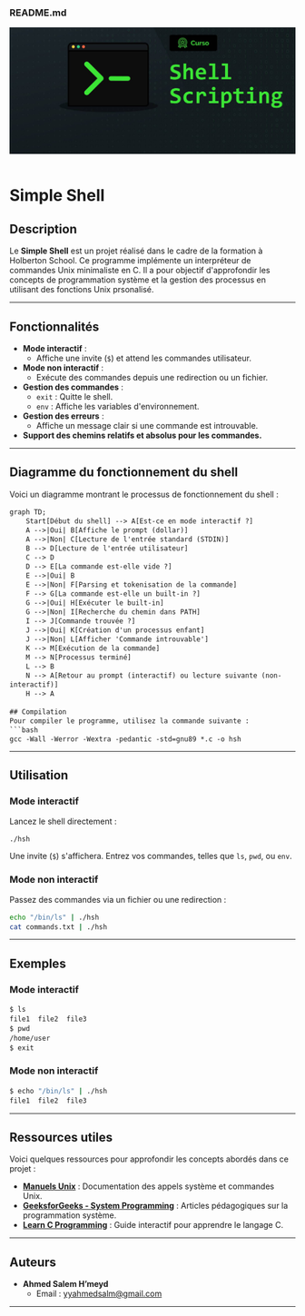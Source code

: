 ### **README.md**
![Diagramme de flux](images/flowchart.png)
```markdown
```
# Simple Shell

## Description
Le **Simple Shell** est un projet réalisé dans le cadre de la formation à Holberton School. Ce programme implémente un interpréteur de commandes Unix minimaliste en C. Il a pour objectif d'approfondir les concepts de programmation système et la gestion des processus en utilisant des fonctions Unix prsonalisé.

---

## Fonctionnalités
- **Mode interactif** :
  - Affiche une invite (`$`) et attend les commandes utilisateur.
- **Mode non interactif** :
  - Exécute des commandes depuis une redirection ou un fichier.
- **Gestion des commandes** :
  - `exit` : Quitte le shell.
  - `env` : Affiche les variables d'environnement.
- **Gestion des erreurs** :
  - Affiche un message clair si une commande est introuvable.
- **Support des chemins relatifs et absolus pour les commandes.**

---
## Diagramme du fonctionnement du shell

Voici un diagramme montrant le processus de fonctionnement du shell :

```mermaid
graph TD;
    Start[Début du shell] --> A[Est-ce en mode interactif ?]
    A -->|Oui| B[Affiche le prompt (dollar)]
    A -->|Non| C[Lecture de l'entrée standard (STDIN)]
    B --> D[Lecture de l'entrée utilisateur]
    C --> D
    D --> E[La commande est-elle vide ?]
    E -->|Oui| B
    E -->|Non| F[Parsing et tokenisation de la commande]
    F --> G[La commande est-elle un built-in ?]
    G -->|Oui| H[Exécuter le built-in]
    G -->|Non| I[Recherche du chemin dans PATH]
    I --> J[Commande trouvée ?]
    J -->|Oui| K[Création d'un processus enfant]
    J -->|Non| L[Afficher 'Commande introuvable']
    K --> M[Exécution de la commande]
    M --> N[Processus terminé]
    L --> B
    N --> A[Retour au prompt (interactif) ou lecture suivante (non-interactif)]
    H --> A

## Compilation
Pour compiler le programme, utilisez la commande suivante :
```bash
gcc -Wall -Werror -Wextra -pedantic -std=gnu89 *.c -o hsh
```

---

## Utilisation
### Mode interactif
Lancez le shell directement :
```bash
./hsh
```
Une invite (`$`) s'affichera. Entrez vos commandes, telles que `ls`, `pwd`, ou `env`.

### Mode non interactif
Passez des commandes via un fichier ou une redirection :
```bash
echo "/bin/ls" | ./hsh
cat commands.txt | ./hsh
```

---

## Exemples
### Mode interactif
```bash
$ ls
file1  file2  file3
$ pwd
/home/user
$ exit
```

### Mode non interactif
```bash
$ echo "/bin/ls" | ./hsh
file1  file2  file3
```

---

## Ressources utiles
Voici quelques ressources pour approfondir les concepts abordés dans ce projet :
- **[Manuels Unix](https://man7.org/linux/man-pages/)** : Documentation des appels système et commandes Unix.
- **[GeeksforGeeks - System Programming](https://www.geeksforgeeks.org/system-programming/)** : Articles pédagogiques sur la programmation système.
- **[Learn C Programming](https://www.learn-c.org/)** : Guide interactif pour apprendre le langage C.

---

## Auteurs
- **Ahmed Salem H’meyd**
  - Email : yyahmedsalm@gmail.com

---
